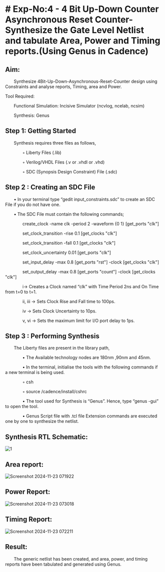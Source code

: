  #      # Exp-No:4 - 4 Bit Up-Down Counter Asynchronous Reset Counter-Synthesize the Gate Level Netlist and tabulate Area, Power and Timing reports.(Using Genus in Cadence)



##  Aim:

  Synthesize 4Bit-Up-Down-Asynchronous-Reset-Counter design using Constraints and analyse reports, Timing, area and Power.

Tool Required:

  Functional Simulation: Incisive Simulator (ncvlog, ncelab, ncsim)

  Synthesis: Genus

## Step 1: Getting Started

  Synthesis requires three files as follows,

    ◦ Liberty Files (.lib)

    ◦ Verilog/VHDL Files (.v or .vhdl or .vhd)

    ◦ SDC (Synopsis Design Constraint) File (.sdc)

## Step 2 : Creating an SDC File

  • In your terminal type “gedit input_constraints.sdc” to create an SDC File if you do not have one.

  • The SDC File must contain the following commands;

    create_clock -name clk -period 2 -waveform {0 1} [get_ports "clk"]

    set_clock_transition -rise 0.1 [get_clocks "clk"]

    set_clock_transition -fall 0.1 [get_clocks "clk"]

    set_clock_uncertainty 0.01 [get_ports "clk"]

    set_input_delay -max 0.8 [get_ports "rst"] -clock [get_clocks "clk"]

    set_output_delay -max 0.8 [get_ports "count"] -clock [get_clocks "clk"]

    i→ Creates a Clock named “clk” with Time Period 2ns and On Time from t=0 to t=1.

    ii, iii → Sets Clock Rise and Fall time to 100ps.

    iv → Sets Clock Uncertainty to 10ps.

    v, vi → Sets the maximum limit for I/O port delay to 1ps.

## Step 3 : Performing Synthesis

  The Liberty files are present in the library path,

    • The Available technology nodes are 180nm ,90nm and 45nm.

    • In the terminal, initialise the tools with the following commands if a new terminal is being used.

    ◦ csh

    ◦ source /cadence/install/cshrc

    • The tool used for Synthesis is “Genus”. Hence, type “genus -gui” to open the tool.

    • Genus Script file with .tcl file Extension commands are executed one by one to synthesize the netlist.


## Synthesis RTL Schematic:


![1](https://github.com/user-attachments/assets/1a3cb16b-a317-4d5f-8d18-c0b0cd20ba95)



## Area report:


![Screenshot 2024-11-23 071922](https://github.com/user-attachments/assets/80411674-f4c8-456a-9866-0a95d448a543)





##    Power Report:


![Screenshot 2024-11-23 073018](https://github.com/user-attachments/assets/07b59c1a-6b0d-4ed1-b99e-f5ecf8202e16)




##  Timing Report:

![Screenshot 2024-11-23 072211](https://github.com/user-attachments/assets/fb4a278f-1d1b-401f-9648-0a7e6590ed49)



##  Result:

  The generic netlist has been created, and area, power, and timing reports have been tabulated and generated using Genus.
